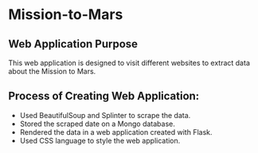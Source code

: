# Mission-to-Mars

## Web Application Purpose
This web application is designed to visit different websites to extract data about the Mission to Mars. 

## Process of Creating Web Application:
- Used BeautifulSoup and Splinter to scrape the data. 
- Stored the scraped date on a Mongo database. 
- Rendered the data in a web application created with Flask.
- Used CSS language to style the web application.
